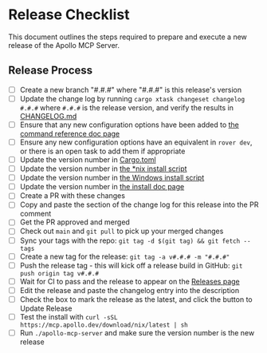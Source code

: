 # Release Checklist

This document outlines the steps required to prepare and execute a new release of the Apollo MCP Server.

## Release Process

- [ ] Create a new branch "#.#.#" where "#.#.#" is this release's version
- [ ] Update the change log by running `cargo xtask changeset changelog #.#.#` where `#.#.#` is the release version, and verify the results in [CHANGELOG.md](./CHANGELOG.md)
- [ ] Ensure that any new configuration options have been added to [the command reference doc page](./docs/source/command-reference.mdx)
- [ ] Ensure any new configuration options have an equivalent in `rover dev`, or there is an open task to add them if appropriate
- [ ] Update the version number in [Cargo.toml](./Cargo.toml)
- [ ] Update the version number in [the \*nix install script](./scripts/nix/install.sh)
- [ ] Update the version number in [the Windows install script](./scripts/windows/install.ps1)
- [ ] Update the version number in [the install doc page](./docs/source/install.mdx)
- [ ] Create a PR with these changes
- [ ] Copy and paste the section of the change log for this release into the PR comment
- [ ] Get the PR approved and merged
- [ ] Check out `main` and `git pull` to pick up your merged changes
- [ ] Sync your tags with the repo: `git tag -d $(git tag) && git fetch --tags`
- [ ] Create a new tag for the release: `git tag -a v#.#.# -m "#.#.#"`
- [ ] Push the release tag - this will kick off a release build in GitHub: `git push origin tag v#.#.#`
- [ ] Wait for CI to pass and the release to appear on the [Releases page](https://github.com/apollographql/apollo-mcp-server/releases)
- [ ] Edit the release and paste the changelog entry into the description
- [ ] Check the box to mark the release as the latest, and click the button to Update Release
- [ ] Test the install with `curl -sSL https://mcp.apollo.dev/download/nix/latest | sh`
- [ ] Run `./apollo-mcp-server` and make sure the version number is the new release
